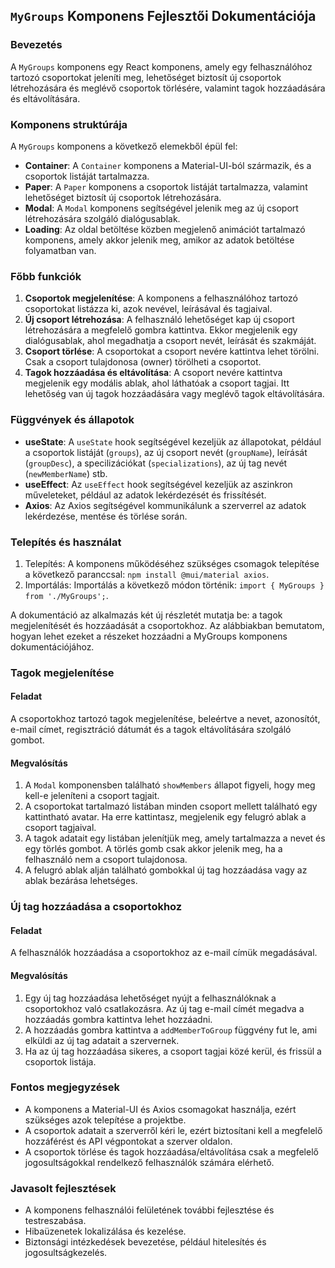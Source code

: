## `MyGroups` Komponens Fejlesztői Dokumentációja

### Bevezetés
A `MyGroups` komponens egy React komponens, amely egy felhasználóhoz tartozó csoportokat jeleníti meg, lehetőséget biztosít új csoportok létrehozására és meglévő csoportok törlésére, valamint tagok hozzáadására és eltávolítására.

### Komponens struktúrája
A `MyGroups` komponens a következő elemekből épül fel:
- **Container**: A `Container` komponens a Material-UI-ból származik, és a csoportok listáját tartalmazza.
- **Paper**: A `Paper` komponens a csoportok listáját tartalmazza, valamint lehetőséget biztosít új csoportok létrehozására.
- **Modal**: A `Modal` komponens segítségével jelenik meg az új csoport létrehozására szolgáló dialógusablak.
- **Loading**: Az oldal betöltése közben megjelenő animációt tartalmazó komponens, amely akkor jelenik meg, amikor az adatok betöltése folyamatban van.

### Főbb funkciók
1. **Csoportok megjelenítése**: A komponens a felhasználóhoz tartozó csoportokat listázza ki, azok nevével, leírásával és tagjaival.
2. **Új csoport létrehozása**: A felhasználó lehetőséget kap új csoport létrehozására a megfelelő gombra kattintva. Ekkor megjelenik egy dialógusablak, ahol megadhatja a csoport nevét, leírását és szakmáját.
3. **Csoport törlése**: A csoportokat a csoport nevére kattintva lehet törölni. Csak a csoport tulajdonosa (owner) törölheti a csoportot.
4. **Tagok hozzáadása és eltávolítása**: A csoport nevére kattintva megjelenik egy modális ablak, ahol láthatóak a csoport tagjai. Itt lehetőség van új tagok hozzáadására vagy meglévő tagok eltávolítására.

### Függvények és állapotok
- **useState**: A `useState` hook segítségével kezeljük az állapotokat, például a csoportok listáját (`groups`), az új csoport nevét (`groupName`), leírását (`groupDesc`), a specilizációkat (`specializations`), az új tag nevét (`newMemberName`) stb.
- **useEffect**: Az `useEffect` hook segítségével kezeljük az aszinkron műveleteket, például az adatok lekérdezését és frissítését.
- **Axios**: Az Axios segítségével kommunikálunk a szerverrel az adatok lekérdezése, mentése és törlése során.

### Telepítés és használat
1. Telepítés: A komponens működéséhez szükséges csomagok telepítése a következő paranccsal: `npm install @mui/material axios`.
2. Importálás: Importálás a következő módon történik: `import { MyGroups } from './MyGroups';`.

A dokumentáció az alkalmazás két új részletét mutatja be: a tagok megjelenítését és hozzáadását a csoportokhoz. Az alábbiakban bemutatom, hogyan lehet ezeket a részeket hozzáadni a MyGroups komponens dokumentációjához.

### Tagok megjelenítése

#### Feladat
A csoportokhoz tartozó tagok megjelenítése, beleértve a nevet, azonosítót, e-mail címet, regisztráció dátumát és a tagok eltávolítására szolgáló gombot.

#### Megvalósítás
1. A `Modal` komponensben található `showMembers` állapot figyeli, hogy meg kell-e jeleníteni a csoport tagjait.
2. A csoportokat tartalmazó listában minden csoport mellett található egy kattintható avatar. Ha erre kattintasz, megjelenik egy felugró ablak a csoport tagjaival.
3. A tagok adatait egy listában jelenítjük meg, amely tartalmazza a nevet és egy törlés gombot. A törlés gomb csak akkor jelenik meg, ha a felhasználó nem a csoport tulajdonosa.
4. A felugró ablak alján található gombokkal új tag hozzáadása vagy az ablak bezárása lehetséges.

### Új tag hozzáadása a csoportokhoz

#### Feladat
A felhasználók hozzáadása a csoportokhoz az e-mail címük megadásával.

#### Megvalósítás
1. Egy új tag hozzáadása lehetőséget nyújt a felhasználóknak a csoportokhoz való csatlakozásra. Az új tag e-mail címét megadva a hozzáadás gombra kattintva lehet hozzáadni.
2. A hozzáadás gombra kattintva a `addMemberToGroup` függvény fut le, ami elküldi az új tag adatait a szervernek.
3. Ha az új tag hozzáadása sikeres, a csoport tagjai közé kerül, és frissül a csoportok listája.

### Fontos megjegyzések
- A komponens a Material-UI és Axios csomagokat használja, ezért szükséges azok telepítése a projektbe.
- A csoportok adatait a szerverről kéri le, ezért biztosítani kell a megfelelő hozzáférést és API végpontokat a szerver oldalon.
- A csoportok törlése és tagok hozzáadása/eltávolítása csak a megfelelő jogosultságokkal rendelkező felhasználók számára elérhető.

### Javasolt fejlesztések
- A komponens felhasználói felületének további fejlesztése és testreszabása.
- Hibaüzenetek lokalizálása és kezelése.
- Biztonsági intézkedések bevezetése, például hitelesítés és jogosultságkezelés.
